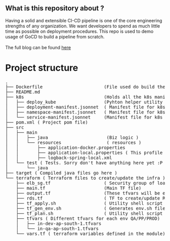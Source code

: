 ## What is this repository about ?
Having a solid and extensible CI-CD pipeline is one of the core engineering strengths of any organization. We want developers to spend as much little time as possible on deployment procedures. This repo is used to demo usage of GoCD to build a pipeline from scratch. <br/> <br/> The full blog can be found [here](https://medium.com/@prakashshanbhag/going-great-guns-with-gocd-6d270f2d185d)

# Project structure

<pre>
.
├── Dockerfile                       (File used do build the docker img of the service)
├── README.md
├── k8s                              (Holds all the k8s manifest file )
│   ├── deploy_kube                  (Pyhton helper utility )
│   ├── deployment-manifest.jsonnet  ( Manifest file for k8s deployment obj)
│   ├── namespace-manifest.jsonnet   ( Manifest file for k8s namespace obj )
│   └── service-manifest.jsonnet     (Manifest file for k8s service obj )
├── pom.xml ( Project pom file)
├── src 
│   ├── main
│   │   ├── java                      (Biz logic )
│   │   └── resources                 ( resources )
│   │       ├── application-docker.properties
│   │       ├── application-local.properties ( This profile file will be used in docker )
│   │       ├── logback-spring-local.xml
│   └── test ( Tests. Sorry don't have anything here yet :P )
│       └── java
├── target ( Compiled java files go here )
└── terraform ( Terraform files to create/update the infra )
    ├── elb_sg.tf                    ( Security group of load balancer)
    ├── main.tf                      (Main TF file)
    ├── output.tf                    (These tfvars will be exported from terraform )
    ├── rds.tf                       ( TF to create/update RDS )
    ├── tf_apply.sh                  ( Utility shell script to apply terraform )
    ├── tf_gen_env.sh                ( Generates env.sh file that can be sourced in later stages of pipeline)
    ├── tf_plan.sh                   ( Utility shell script to do terraform plan)
    ├── tfvars ( Different tfvars for each env QA/PP/PROD)
    │   ├── in-dev-ap-south-1.tfvars
    │   └── in-qa-ap-south-1.tfvars
    └── vars.tf ( terraform variables defined in the module)

